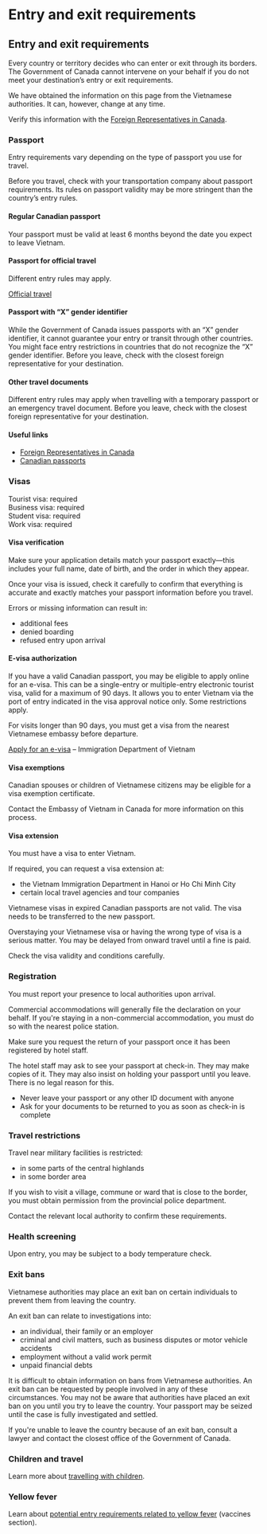 # Entry and exit requirements

## Entry and exit requirements

Every country or territory decides who can enter or exit through its borders. The Government of Canada cannot intervene on your behalf if you do not meet your destination’s entry or exit requirements.

We have obtained the information on this page from the Vietnamese authorities. It can, however, change at any time.

Verify this information with the [Foreign Representatives in Canada](https://www.international.gc.ca/protocol-protocole/reps.aspx?lang=eng).

### Passport

Entry requirements vary depending on the type of passport you use for travel.

Before you travel, check with your transportation company about passport requirements. Its rules on passport validity may be more stringent than the country’s entry rules.

#### Regular Canadian passport

Your passport must be valid at least 6 months beyond the date you expect to leave Vietnam.

#### Passport for official travel

Different entry rules may apply.

[Official travel](https://www.canada.ca/en/immigration-refugees-citizenship/services/canadian-passports/official-travel.html)

#### Passport with “X” gender identifier

While the Government of Canada issues passports with an “X” gender identifier, it cannot guarantee your entry or transit through other countries. You might face entry restrictions in countries that do not recognize the “X” gender identifier. Before you leave, check with the closest foreign representative for your destination.

#### Other travel documents

Different entry rules may apply when travelling with a temporary passport or an emergency travel document. Before you leave, check with the closest foreign representative for your destination.

#### Useful links

* [Foreign Representatives in Canada](https://www.international.gc.ca/protocol-protocole/reps.aspx?lang=eng)
* [Canadian passports](http://www.canada.ca/passport)

### Visas

Tourist visa: required  
 Business visa: required  
 Student visa: required  
 Work visa: required

#### Visa verification

Make sure your application details match your passport exactly—this includes your full name, date of birth, and the order in which they appear.

Once your visa is issued, check it carefully to confirm that everything is accurate and exactly matches your passport information before you travel.

Errors or missing information can result in:

* additional fees
* denied boarding
* refused entry upon arrival

#### E-visa authorization

If you have a valid Canadian passport, you may be eligible to apply online for an e-visa. This can be a single-entry or multiple-entry electronic tourist visa, valid for a maximum of 90 days. It allows you to enter Vietnam via the port of entry indicated in the visa approval notice only. Some restrictions apply.

For visits longer than 90 days, you must get a visa from the nearest Vietnamese embassy before departure.

[Apply for an e-visa](https://evisa.gov.vn/) – Immigration Department of Vietnam

#### Visa exemptions

Canadian spouses or children of Vietnamese citizens may be eligible for a visa exemption certificate.

Contact the Embassy of Vietnam in Canada for more information on this process.

#### Visa extension

You must have a visa to enter Vietnam.

If required, you can request a visa extension at:

* the Vietnam Immigration Department in Hanoi or Ho Chi Minh City
* certain local travel agencies and tour companies

Vietnamese visas in expired Canadian passports are not valid. The visa needs to be transferred to the new passport.

Overstaying your Vietnamese visa or having the wrong type of visa is a serious matter. You may be delayed from onward travel until a fine is paid.

Check the visa validity and conditions carefully.

### Registration

You must report your presence to local authorities upon arrival.

Commercial accommodations will generally file the declaration on your behalf. If you're staying in a non-commercial accommodation, you must do so with the nearest police station.

Make sure you request the return of your passport once it has been registered by hotel staff.

The hotel staff may ask to see your passport at check-in. They may make copies of it. They may also insist on holding your passport until you leave. There is no legal reason for this.

* Never leave your passport or any other ID document with anyone
* Ask for your documents to be returned to you as soon as check-in is complete

### Travel restrictions

Travel near military facilities is restricted:

* in some parts of the central highlands
* in some border area

If you wish to visit a village, commune or ward that is close to the border, you must obtain permission from the provincial police department.

Contact the relevant local authority to confirm these requirements.

### Health screening

Upon entry, you may be subject to a body temperature check.

### Exit bans

Vietnamese authorities may place an exit ban on certain individuals to prevent them from leaving the country.

An exit ban can relate to investigations into:

* an individual, their family or an employer
* criminal and civil matters, such as business disputes or motor vehicle accidents
* employment without a valid work permit
* unpaid financial debts

It is difficult to obtain information on bans from Vietnamese authorities. An exit ban can be requested by people involved in any of these circumstances. You may not be aware that authorities have placed an exit ban on you until you try to leave the country. Your passport may be seized until the case is fully investigated and settled.

If you're unable to leave the country because of an exit ban, consult a lawyer and contact the closest office of the Government of Canada.

### Children and travel

Learn more about [travelling with children](http://travel.gc.ca/travelling/children).

### Yellow fever

Learn about [potential entry requirements related to yellow fever](#health) (vaccines section).